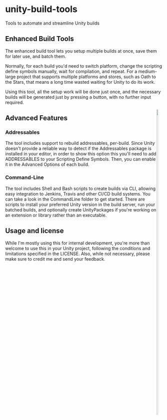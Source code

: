 # unity-build-tools
Tools to automate and streamline Unity builds

## Enhanced Build Tools

The enhanced build tool lets you setup multiple builds at once, save them for later use, and batch them.

Normally, for each build you'd need to switch platform, change the scripting define symbols manually, wait for compilation, and repeat. For a medium-large project that supports multiple platforms and stores, such as Oath to the Stars, that means a long time wasted waiting for Unity to do its work.

Using this tool, all the setup work will be done just once, and the necessary builds will be generated just by pressing a button, with no further input required.

<div style="float: right">
<img src="https://user-images.githubusercontent.com/4165016/77833524-52d7b200-713e-11ea-930c-073ccda68001.png" width="50%" max-width:400px>
</div>

## Advanced Features

### Addressables
The tool includes support to rebuild addressables, per-build. Since Unity doesn't provide a reliable way to detect if the Addressables package is installed in your editor, in order to show this option this you'll need to add ADDRESSABLES to your Scripting Define Symbols. Then, you can enable it in the Advanced Options of each build.

### Command-Line

The tool includes Shell and Bash scripts to create builds via CLI, allowing easy integration to Jenkins, Travis and other CI/CD build systems. You can take a look in the CommandLine folder to get started.
There are scripts to install your preferred Unity version in the build server, run your batched builds, and optionally create UnityPackages if you're working on an extension or library rather than an executable.

## Usage and license
While I'm mostly using this for internal development, you're more than welcome to use this in your Unity project, following the conditions and limitations specified in the LICENSE. 
Also, while not necessary, please make sure to credit me and send your feedback.
